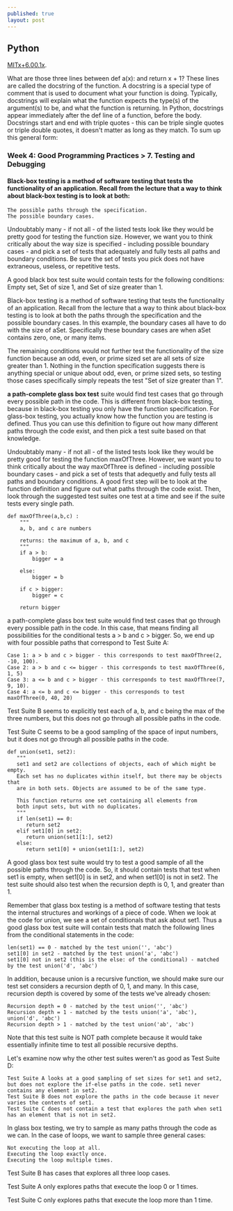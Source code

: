 ```yaml
---
published: true
layout: post
---
```

## Python

[MITx+6.00.1x](https://courses.edx.org/courses/course-v1:MITx+6.00.1x+2T2016/courseware/530b7f9a82784d0cb57de334828e3050/01df98c1e74a459b8fb20d2d785622cd/). 




What are those three lines between def a(x): and return x + 1? These lines are called the docstring of the function. A docstring is a special type of comment that is used to document what your function is doing. Typically, docstrings will explain what the function expects the type(s) of the argument(s) to be, and what the function is returning.
In Python, docstrings appear immediately after the def line of a function, before the body. Docstrings start and end with triple quotes - this can be triple single quotes or triple double quotes, it doesn't matter as long as they match. To sum up this general form:

### Week 4: Good Programming Practices > 7. Testing and Debugging 

#### Black-box testing is a method of software testing that tests the functionality of an application. Recall from the lecture that a way to think about black-box testing is to look at both:

    The possible paths through the specification.
    The possible boundary cases.

Undoubtably many - if not all - of the listed tests look like they would be pretty good for testing the function size. However, we want you to think critically about the way size is specified - including possible boundary cases - and pick a set of tests that adequately and fully tests all paths and boundary conditions. Be sure the set of tests you pick does not have extraneous, useless, or repetitive tests. 

A good black box test suite would contain tests for the following conditions: Empty set, Set of size 1, and Set of size greater than 1.

Black-box testing is a method of software testing that tests the functionality of an application. Recall from the lecture that a way to think about black-box testing is to look at both the paths through the specification and the possible boundary cases. In this example, the boundary cases all have to do with the size of aSet. Specifically these boundary cases are when aSet contains zero, one, or many items.

The remaining conditions would not further test the functionality of the size function because an odd, even, or prime sized set are all sets of size greater than 1. Nothing in the function specification suggests there is anything special or unique about odd, even, or prime sized sets, so testing those cases specifically simply repeats the test "Set of size greater than 1". 


**a path-complete glass box test** suite would find test cases that go through every possible path in the code. This is different from black-box testing, because in black-box testing you only have the function specification. For glass-box testing, you actually know how the function you are testing is defined. Thus you can use this definition to figure out how many different paths through the code exist, and then pick a test suite based on that knowledge.

Undoubtably many - if not all - of the listed tests look like they would be pretty good for testing the function maxOfThree. However, we want you to think critically about the way maxOfThree is defined - including possible boundary cases - and pick a set of tests that adequetly and fully tests all paths and boundary conditions. A good first step will be to look at the function definition and figure out what paths through the code exist. Then, look through the suggested test suites one test at a time and see if the suite tests every single path.




```
def maxOfThree(a,b,c) :
    """
    a, b, and c are numbers

    returns: the maximum of a, b, and c        
    """
    if a > b:
        bigger = a

    else:
        bigger = b

    if c > bigger:
        bigger = c

    return bigger
 ```   
 a path-complete glass box test suite would find test cases that go through every possible path in the code. In this case, that means finding all possibilities for the conditional tests a > b and c > bigger. So, we end up with four possible paths that correspond to Test Suite A:

    Case 1: a > b and c > bigger - this corresponds to test maxOfThree(2, -10, 100).
    Case 2: a > b and c <= bigger - this corresponds to test maxOfThree(6, 1, 5)
    Case 3: a <= b and c > bigger - this corresponds to test maxOfThree(7, 9, 10).
    Case 4: a <= b and c <= bigger - this corresponds to test maxOfThree(0, 40, 20)

Test Suite B seems to explicitly test each of a, b, and c being the max of the three numbers, but this does not go through all possible paths in the code.

Test Suite C seems to be a good sampling of the space of input numbers, but it does not go through all possible paths in the code.



```
def union(set1, set2):
   """
   set1 and set2 are collections of objects, each of which might be empty.
   Each set has no duplicates within itself, but there may be objects that
   are in both sets. Objects are assumed to be of the same type.

   This function returns one set containing all elements from
   both input sets, but with no duplicates.
   """
   if len(set1) == 0:
      return set2
   elif set1[0] in set2:
      return union(set1[1:], set2)
   else:
      return set1[0] + union(set1[1:], set2)
```

A good glass box test suite would try to test a good sample of all the possible paths through the code. So, it should contain tests that test when set1 is empty, when set1[0] is in set2, and when set1[0] is not in set2. The test suite should also test when the recursion depth is 0, 1, and greater than 1.

Remember that glass box testing is a method of software testing that tests the internal structures and workings of a piece of code. When we look at the code for union, we see a set of conditionals that ask about set1. Thus a good glass box test suite will contain tests that match the following lines from the conditional statements in the code:

    len(set1) == 0 - matched by the test union('', 'abc')
    set1[0] in set2 - matched by the test union('a', 'abc')
    set1[0] not in set2 (this is the else: of the conditional) - matched by the test union('d', 'abc')

In addition, because union is a recursive function, we should make sure our test set considers a recursion depth of 0, 1, and many. In this case, recursion depth is covered by some of the tests we've already chosen:

    Recursion depth = 0 - matched by the test union('', 'abc')
    Recursion depth = 1 - matched by the tests union('a', 'abc'), union('d', 'abc')
    Recursion depth > 1 - matched by the test union('ab', 'abc')

Note that this test suite is NOT path complete because it would take essentially infinite time to test all possible recursive depths.

Let's examine now why the other test suites weren't as good as Test Suite D:

    Test Suite A looks at a good sampling of set sizes for set1 and set2, but does not explore the if-else paths in the code. set1 never contains any element in set2.
    Test Suite B does not explore the paths in the code because it never varies the contents of set1.
    Test Suite C does not contain a test that explores the path when set1 has an element that is not in set2.

In glass box testing, we try to sample as many paths through the code as we can. In the case of loops, we want to sample three general cases:

    Not executing the loop at all.
    Executing the loop exactly once.
    Executing the loop multiple times.

Test Suite B has cases that explores all three loop cases.

Test Suite A only explores paths that execute the loop 0 or 1 times.

Test Suite C only explores paths that execute the loop more than 1 time.



















